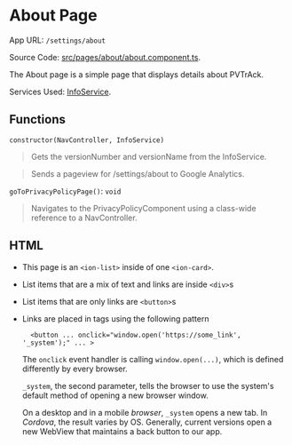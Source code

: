 # About Page

App URL: `/settings/about`

Source Code: [src/pages/about/about.component.ts](../../../src/pages/about/about.component.ts).

The About page is a simple page that displays details about PVTrAck.


Services Used:
[InfoService](../../../src/providers/info.service.ts).


## Functions

`constructor(NavController, InfoService)`
> Gets the versionNumber and versionName from the InfoService.

> Sends a pageview for /settings/about to Google Analytics.

`goToPrivacyPolicyPage()`: `void`
> Navigates to the PrivacyPolicyComponent using a class-wide reference to a NavController.


  ## HTML

- This page is an `<ion-list>` inside of one `<ion-card>`.
- List items that are a mix of text and links are inside `<div>`s
- List items that are only links are `<button>`s
- Links are placed in tags using the following pattern
  ```
    <button ... onclick="window.open('https://some_link', '_system');" ... >
  ```
  The `onclick` event handler is calling `window.open(...)`, which is defined differently by every browser.

  `_system`, the second parameter, tells the browser to use the system's default method of opening a new browser window.

  On a desktop and in a mobile _browser_, `_system` opens a new tab. In _Cordova_, the result varies by OS. Generally, current versions open a new WebView that maintains a back button to our app.
